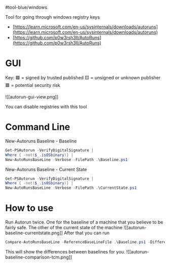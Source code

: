 #tool-blue/windows 

Tool for going through windows registry keys
- [https://learn.microsoft.com/en-us/sysinternals/downloads/autoruns](https://learn.microsoft.com/en-us/sysinternals/downloads/autoruns)
- [https://github.com/p0w3rsh3ll/AutoRuns](https://github.com/p0w3rsh3ll/AutoRuns)
# GUI
Key:
🟩 = signed by trusted published
🟨 = unsigned or unknown publisher
🟥 = potential security risk

![[autorun-gui-view.png]]

You can disable registries with this tool

# Command Line

New-Autoruns Baseline - Baseline
```powershell
Get-PSAutorun -VerifyDigitalSignature |
Where { -not($_.isOSbinary)} |
New-AutoRunsBaseLine -Verbose -FilePath .\Baseline.ps1
```


New-Autoruns Baseline - Current State
```powershell
Get-PSAutorun -VerifyDigitalSignature |
Where { -not($_.isOSbinary)} |
New-AutoRunsBaseLine -Verbose -FilePath .\CurrentState.ps1
```

# How to use

Run Autorun twice. One for the baseline of a machine that you believe to be fairly safe. The other of the current state of the machine
![[autorun-baseline-currentstate.png]]
After that you can run
```powershell
Compare-AutoRunsBaseLine -ReferenceBaseLineFile .\Baseline.ps1 -DifferentBaseLineFile .\CurrentState.ps1
```

This will show the differences between baselines for you.
![[autorun-baseline-comparison-tcm.png]]

